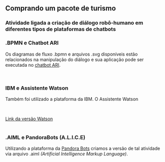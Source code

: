 ## Comprando um pacote de turismo

### Atividade ligada a criação de diálogo robô-humano em diferentes tipos de plataformas de chatbots

### .BPMN e Chatbot ARI

<p>Os diagramas de fluxo .bpmn e arquivos .svg disponíveis estão relacionados na manipulação do diálogo e sua aplicação pode ser executada no <a href="http://chatbotari.herokuapp.com/">chatbot ARI</a>. </p><br>


### IBM e Assistente Watson

<p>Também foi utilizado a plataforma da IBM. O Assistente Watson<p><br>

<a href="https://web-chat.global.assistant.watson.cloud.ibm.com/preview.html?region=us-south&integrationID=19388283-f10b-455c-8958-a56989ef055b&serviceInstanceID=913eb8d8-c5eb-496e-ae86-05ed0ff605f5">Link da versão Watson</a><br><br>

### .AIML e PandoraBots (A.L.I.C.E)

<p>Utilizando a plataforma da <a href="https://home.pandorabots.com/">Pandora Bots</a> criamos a versão de tal atividade via arquivo .aiml <i>(Artificial Intelligence Markup Language)</i>.<p>
